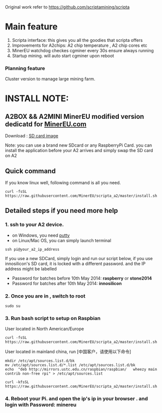 Original work refer to https://github.com/scriptamining/scripta

# Main feature
 1. Scripta interface: this gives you all the goodies that scripta offers
 2. Improvements for A2chips: A2 chip temperature , A2 chip cores etc
 3. MinerEU watchdog checkes cgminer every 30s ensure always running
 4. Startup mining. will auto start cgminer upon reboot

### Planning feature
Cluster version to manage large mining farm.
 

# INSTALL NOTE:
## A2BOX && A2MINI  MinerEU modified version dedicatd for [MinerEU.com](https://MinerEU.com) 

Download : [SD card image](https://mega.co.nz/#!t91g2BRK!qW2P1EeVZ_1M8QTHPjuEQWAgq-nK3Tlfgskl9itAo7A)

Note: you can use a brand new SDcard or any RaspberryPi Card. you can install the application before your A2 arrives and simply swap the SD card on A2 

## Quick command 

If you know linux well, following command is all you need.
```
curl -fsSL https://raw.githubusercontent.com/MinerEU/scripta_a2/master/install.sh|bash
```

## Detailed steps if you need more help
### 1. ssh to your A2 device.
  * on Windows, you need [putty](http://www.chiark.greenend.org.uk/~sgtatham/putty/)
  * on Linux/Mac OS, you can simply launch terminal
```
ssh pi@your_a2_ip_address
```
  If you use a new SDCard, simply login and run our script below, if you use innosilicon's SD card, it is locked with a different password. and the IP address might be labelled 
  * Password for batches before 10th May 2014: **raspberry** or **stone2014**
  * Password for batches after 10th May 2014: **innosilicon**

### 2. Once you are in , switch to root
```
sudo su
```

### 3. Run bash script to setup on Raspbian
   User located in North American/Europe
```
curl -fsSL https://raw.githubusercontent.com/MinerEU/scripta_a2/master/install.sh|bash
```


   User located in mainland china, run [中国客户，请使用以下命令]
```
mkdir /etc/apt/sources.list.d/bk
mv /etc/apt/sources.list.d/*.list /etc/apt/sources.list.d/bk
echo  "deb http://mirrors.ustc.edu.cn/raspbian/raspbian/   wheezy main contrib non-free rpi" > /etc/apt/sources.list

curl -kfsSL https://raw.githubusercontent.com/MinerEU/scripta_a2/master/install.sh|bash
```
### 4. Reboot your Pi. and open the ip's ip in your browser . and login with Password: minereu
